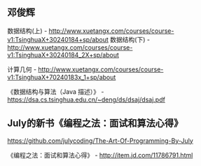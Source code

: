## 邓俊辉

数据结构(上) - http://www.xuetangx.com/courses/course-v1:TsinghuaX+30240184+sp/about
数据结构(下) - http://www.xuetangx.com/courses/course-v1:TsinghuaX+30240184_2X+sp/about

计算几何 - http://www.xuetangx.com/courses/course-v1:TsinghuaX+70240183x_1+sp/about

《数据结构与算法（Java 描述）》 - https://dsa.cs.tsinghua.edu.cn/~deng/ds/dsaj/dsaj.pdf

## July的新书《编程之法：面试和算法心得》

https://github.com/julycoding/The-Art-Of-Programming-By-July

《编程之法：面试和算法心得》 - http://item.jd.com/11786791.html
